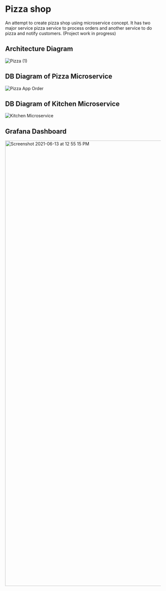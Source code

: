 # Pizza shop 

An attempt to create pizza shop using microservice concept.  It has two major service pizza service to process orders and another service to do pizza and notify customers.
(Project work in progress)

## Architecture Diagram

![Pizza (1)](https://user-images.githubusercontent.com/39593586/121798118-178daa00-cc42-11eb-9ce9-31810ba795a3.png)


## DB Diagram of Pizza Microservice

![Pizza App Order](https://user-images.githubusercontent.com/39593586/121783860-c6909e00-cbce-11eb-99d0-3aee63a537ad.png)


## DB Diagram of Kitchen Microservice

![Kitchen Microservice](https://user-images.githubusercontent.com/39593586/121783797-508c3700-cbce-11eb-94f8-f665da6159c7.png)

## Grafana Dashboard

<img width="1440" alt="Screenshot 2021-06-13 at 12 55 15 PM" src="https://user-images.githubusercontent.com/39593586/121798920-aef4fc00-cc46-11eb-9fa4-2380c14ac1ab.png">
